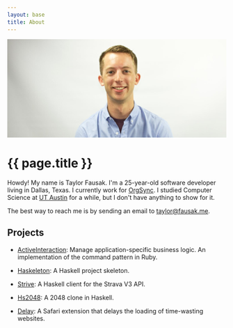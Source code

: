 ```yaml
---
layout: base
title: About
---
```


![Taylor Fausak][1]

# {{ page.title }}

Howdy! My name is Taylor Fausak. I'm a 25-year-old software developer
living in Dallas, Texas. I currently work for [OrgSync][2]. I studied
Computer Science at [UT Austin][3] for a while, but I don't have
anything to show for it.

The best way to reach me is by sending an email to [taylor@fausak.me][4].

## Projects

- [ActiveInteraction](http://devblog.orgsync.com/active_interaction/):
  Manage application-specific business logic. An implementation of
  the command pattern in Ruby.

- [Haskeleton](/haskeleton/):
  A Haskell project skeleton.

- [Strive](/strive/):
  A Haskell client for the Strava V3 API.

- [Hs2048](/hs2048/):
  A 2048 clone in Haskell.

- [Delay](/delay/):
  A Safari extension that delays the loading of time-wasting websites.

[1]: /static/images/taylor-fausak.jpg
[2]: http://www.orgsync.com
[3]: http://www.utexas.edu
[4]: mailto:taylor+honeypot@fausak.me

